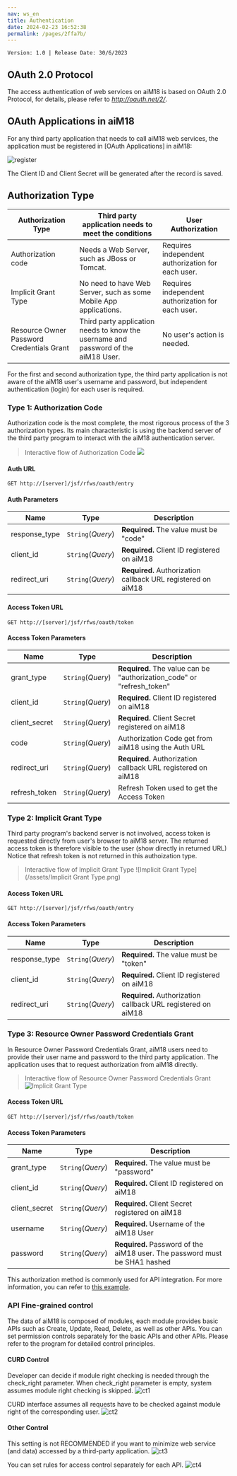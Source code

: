 ```yaml
---
nav: ws_en
title: Authentication
date: 2024-02-23 16:52:38
permalink: /pages/2ffa7b/
---
```


`Version: 1.0 | Release Date: 30/6/2023`


## OAuth 2.0 Protocol

The access authentication of web services on aiM18 is based on OAuth 2.0 Protocol, for details, please refer to *http://oauth.net/2/*.



## OAuth Applications in aiM18

For any third party application that needs to call aiM18 web services, the application must be registered in [OAuth Applications] in aiM18:

![register](/assets/oauthregister.jpg)

The Client ID and Client Secret will be generated after the record is saved.



## Authorization Type

| **Authorization Type**                   | Third party application needs to meet the conditions | User Authorization                       |
| ---------------------------------------- | ---------------------------------------- | ---------------------------------------- |
| Authorization code                       | Needs a Web Server, such as JBoss or Tomcat. | Requires independent authorization for each user. |
| Implicit Grant Type                      | No need to have Web Server, such as some Mobile App applications. | Requires independent authorization for each user. |
| Resource Owner Password Credentials Grant | Third party application needs to know the username and password of the aiM18 User. | No user's action is needed.              |

For the first and second authorization type, the third party application is not aware of the aiM18 user's username and password, but independent authentication (login) for each user is required.



### Type 1: Authorization Code

Authorization code is the most complete, the most rigorous process of the 3 authorization types. Its main characteristic is using the backend server of the third party program to interact with the aiM18 authentication server.

> Interactive flow of Authorization Code
> ![](/assets/authorizationCode.png)



#### Auth URL

`GET http://[server]/jsf/rfws/oauth/entry`



#### Auth Parameters

| Name          | Type              | Description                              |
| ------------- | ----------------- | ---------------------------------------- |
| response_type | `String`(*Query*) | **Required.** The value must be "code"   |
| client_id     | `String`(*Query*) | **Required.** Client ID registered on aiM18 |
| redirect_uri  | `String`(*Query*) | **Required.** Authorization callback URL registered on aiM18 |



#### Access Token URL

`GET http://[server]/jsf/rfws/oauth/token`



#### Access Token Parameters

| Name          | Type              | Description                              |
| ------------- | ----------------- | ---------------------------------------- |
| grant_type    | `String`(*Query*) | **Required.** The value can be "authorization_code" or "refresh_token" |
| client_id     | `String`(*Query*) | **Required.** Client ID registered on aiM18 |
| client_secret | `String`(*Query*) | **Required.** Client Secret registered on aiM18 |
| code          | `String`(*Query*) | Authorization Code get from aiM18 using the Auth URL |
| redirect_uri  | `String`(*Query*) | **Required.** Authorization callback URL registered on aiM18 |
| refresh_token | `String`(*Query*) | Refresh Token used to get the Access Token |



### Type 2: Implicit Grant Type

Third party program's backend server is not involved, access token is requested directly from user's browser to aiM18 server. The returned access token is therefore visible to the user (show directly in returned URL)
Notice that refresh token is not returned in this authoization type.

> Interactive flow of Implicit Grant Type
> ![Implicit Grant Type](/assets/Implicit Grant Type.png)



#### Access Token URL

`GET http://[server]/jsf/rfws/oauth/entry`



#### Access Token Parameters

| Name          | Type              | Description                              |
| ------------- | ----------------- | ---------------------------------------- |
| response_type | `String`(*Query*) | **Required.**  The value must be "token" |
| client_id     | `String`(*Query*) | **Required.** Client ID registered on aiM18 |
| redirect_uri  | `String`(*Query*) | **Required.** Authorization callback URL registered on aiM18 |





### Type 3: Resource Owner Password Credentials Grant

In Resource Owner Password Credentials Grant, aiM18 users need to provide their user name and password to the third party application. The application uses that to request authorization from aiM18 directly.

> Interactive flow of Resource Owner Password Credentials Grant
> ![Implicit Grant Type](/assets/password.png)



#### Access Token URL

`GET http://[server]/jsf/rfws/oauth/token`



#### Access Token Parameters

| Name          | Type              | Description                              |
| ------------- | ----------------- | ---------------------------------------- |
| grant_type    | `String`(*Query*) | **Required.** The value must be "password" |
| client_id     | `String`(*Query*) | **Required.** Client ID registered on aiM18 |
| client_secret | `String`(*Query*) | **Required.** Client Secret registered on aiM18 |
| username      | `String`(*Query*) | **Required.** Username of the aiM18 User   |
| password      | `String`(*Query*) | **Required.** Password of the aiM18 user. The password must be SHA1 hashed |

This authorization method is commonly used for API integration. For more information, you can refer to [this example](/pages/b24673/#generate-access-token).


### API Fine-grained control

The data of aiM18 is composed of modules, each module provides basic APIs such as Create, Update, Read, Delete, as well as other APIs. You can set permission controls separately for the basic APIs and other APIs. Please refer to the program for detailed control principles.

#### CURD Control

Developer can decide if module right checking is needed through the check_right parameter. When check_right parameter is empty, system assumes module right checking is skipped.
![ct1](/assets/ct1.png)

CURD interface assumes all requests have to be checked against module right of the corresponding user.
![ct2](/assets/ct2.png)


#### Other Control

This setting is not RECOMMENDED if you want to minimize web service (and data) accessed by a third-party application.
![ct3](/assets/ct3.png)

You can set rules for access control separately for each API.
![ct4](/assets/ct4.png)